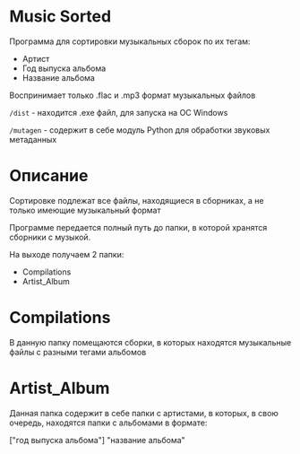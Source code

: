 # Music Sorted

Программа для сортировки музыкальных сборок по их тегам:
* Артист
* Год выпуска альбома
* Название альбома

Воспринимает только .flac и .mp3 формат музыкальных файлов

`/dist`     - находится .exe файл, для запуска на ОС Windows 

`/mutagen`  - содержит в себе модуль Python для обработки звуковых метаданных

# Описание
Сортировке подлежат все файлы, находящиеся в сборниках, а не только имеющие музыкальный формат

Программе передается полный путь до папки, в которой хранятся сборники с музыкой.

На выходе получаем 2 папки:
* Compilations
* Artist_Album
# Compilations
В данную папку помещаются сборки, в которых находятся музыкальные файлы с разными тегами альбомов
# Artist_Album
Данная папка содержит в себе папки с артистами, в которых, в свою очередь, находятся папки с альбомами в формате: 

["год выпуска альбома"] "название альбома"
#
